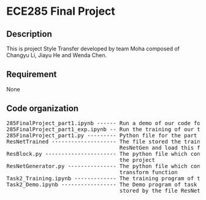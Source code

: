 # ECE285 Final Project 
## Description
This is project Style Transfer developed by team Moha composed of Changyu Li, Jiayu He and Wenda Chen.

## Requirement
None

## Code organization
<pre>
285FinalProject_part1.ipynb ------ Run a demo of our code for part1  
285FinalProject_part1_exp.ipynb -- Run the training of our task1 (reproduces Figure 3 and 4 of our report)  
285FinalProject_part1.py --------- Python file for the part 1 demo code  
ResNetTrained -------------------- The file stored the trained resnet parameters, create an instance of type 
                                   ResNetGen and load this file to get the trained network
ResBlock.py ---------------------- The python file which contained the design of a residual block used in 
                                   the project
ResNetGenerator.py --------------- The python file which contained the design of a ResNet, which is used as 
                                   transform function 
Task2_Training.ipynb ------------- The training program of task 2
Task2_Demo.ipynb ----------------- The Demo program of task 2. The program loads the trained learning parameters 
                                   stored by the file ResNetTrained. 
</pre>
                              
